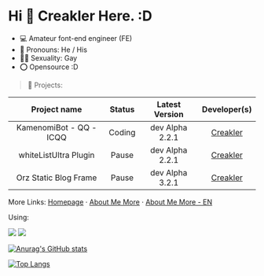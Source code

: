 # Hi 👋 Creakler Here. :D

- 💻 Amateur font-end engineer (FE)
- 👦 Pronouns: He / His
- 🏳️‍🌈 Sexuality: Gay
- ⭕ Opensource :D

> 📂 Projects:

|        Project name         | Status  | Latest Version  |                 Developer(s)                 |
| :-------------------------: | :-----: | :-------------: | :------------------------------------------: |
|   KamenomiBot - QQ - ICQQ     | Coding | dev Alpha 2.2.1 | [Creakler](https://github.com/CreaklerFurry) |
|   whiteListUltra Plugin     | Pause | dev Alpha 2.2.1 | [Creakler](https://github.com/CreaklerFurry) |
|    Orz Static Blog Frame    | Pause  | dev Alpha 3.2.1 | [Creakler](https://github.com/CreaklerFurry) |

More Links: [Homepage](https://creaklerfurry.github.io/) · [About Me More](https://creaklerfurry.github.io/README.md) · [About Me More - EN](https://creaklerfurry.github.io/README-EN.md)

Using:

<img src="https://skillicons.dev/icons?i=vscode,powershell,null,git,github,gitlab,null,twitter,discord">

<img src="https://skillicons.dev/icons?i=md,null,html,ts,js,jquery,null,php,mysql">



[![Anurag's GitHub stats](https://github-readme-stats.vercel.app/api?username=CreaklerFurry&show_icons=true)](https://github.com/anuraghazra/github-readme-stats)

[![Top Langs](https://github-readme-stats.vercel.app/api/top-langs/?username=CreaklerFurry&hide=javascript&layout=compact)](https://github.com/anuraghazra/github-readme-stats)



